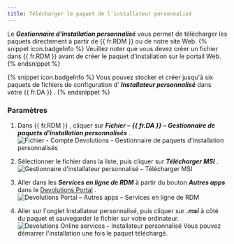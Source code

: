 ```yaml
---
title: Télécharger le paquet de l'installateur personnalisé
---
```

Le ***Gestionnaire d'installation personnalisé*** vous permet de télécharger les paquets directement à partir de {{ fr.RDM }} ou de notre site Web. 
{% snippet icon.badgeInfo %} 
Veuillez noter que vous devez créer un fichier dans {{ fr.RDM }} avant de créer le paquet d'installation sur le portail Web. 
{% endsnippet %}
 
{% snippet icon.badgeInfo %} 
Vous pouvez stocker et créer jusqu'à six paquets de fichiers de configuration d' ***Installateur personnalisé*** dans votre {{ fr.DA }} . 
{% endsnippet %}
 
### Paramètres 

1. Dans {{ fr.RDM }} , cliquer sur ***Fichier –*** ***{{ fr.DA }}*** ***– Gestionnaire de paquets d'installation personnalisés*** .  
![Fichier - Compte Devolutions - Gestionnaire de paquets d'installation personnalisés](https://webdevolutions.azureedge.net/docs/fr/cloud/Cloud4060.png)
1. Sélectionner le fichier dans la liste, puis cliquer sur ***Télécharger MSI*** .  
![Gestionnaire d'installateur personnalisé – Télécharger MSI](https://webdevolutions.azureedge.net/docs/fr/cloud/Cloud4061.png)
1. Aller dans les ***Services en ligne de RDM*** à partir du bouton ***Autres apps*** dans le [Devolutions Portal](https://portal.devolutions.com/) .  
![Devolutions Portal – Autres apps – Services en ligne de RDM](https://webdevolutions.azureedge.net/docs/fr/cloud/Cloud2000.png)

1. Aller sur l'onglet Installateur personnalisé, puis cliquer sur ***.msi*** à côté du paquet et sauvegarder le fichier sur votre ordinateur. 
![Devolutions Online services – Installateur personnalisé](https://webdevolutions.azureedge.net/docs/fr/cloud/Cloud4062.png)
Vous pouvez démarrer l'installation une fois le paquet téléchargé. 

